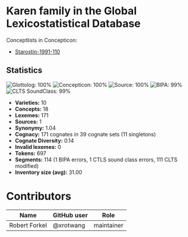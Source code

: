 # Karen family in the Global Lexicostatistical Database


Conceptlists in Concepticon:
- [Starostin-1991-110](https://concepticon.clld.org/contributions/Starostin-1991-110)
## Statistics


![Glottolog: 100%](https://img.shields.io/badge/Glottolog-100%25-brightgreen.svg "Glottolog: 100%")
![Concepticon: 100%](https://img.shields.io/badge/Concepticon-100%25-brightgreen.svg "Concepticon: 100%")
![Source: 100%](https://img.shields.io/badge/Source-100%25-brightgreen.svg "Source: 100%")
![BIPA: 99%](https://img.shields.io/badge/BIPA-99%25-brightgreen.svg "BIPA: 99%")
![CLTS SoundClass: 99%](https://img.shields.io/badge/CLTS%20SoundClass-99%25-brightgreen.svg "CLTS SoundClass: 99%")

- **Varieties:** 10
- **Concepts:** 18
- **Lexemes:** 171
- **Sources:** 1
- **Synonymy:** 1.04
- **Cognacy:** 171 cognates in 39 cognate sets (11 singletons)
- **Cognate Diversity:** 0.14
- **Invalid lexemes:** 0
- **Tokens:** 697
- **Segments:** 114 (1 BIPA errors, 1 CTLS sound class errors, 111 CLTS modified)
- **Inventory size (avg):** 31.00

# Contributors

Name | GitHub user | Role
 --- | --- | --- 
Robert Forkel | @xrotwang | maintainer

